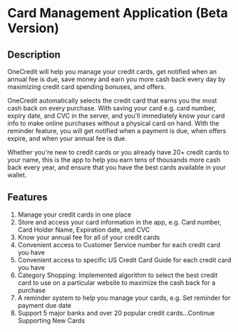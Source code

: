 # Card Management Application (Beta Version)
## Description
OneCredit will help you manage your credit cards, get notified when an annual fee is due, save money and earn you more cash back every day by maximizing credit card spending bonuses, and offers.

OneCredit automatically selects the credit card that earns you the most cash back on every purchase. With saving your card e.g. card number, expiry date, and CVC in the server, and you'll immediately know your card info to make online purchases without a physical card on hand. With the reminder feature, you will get notified when a payment is due, when offers expire, and when your annual fee is due.

Whether you're new to credit cards or you already have 20+ credit cards to your name, this is the app to help you earn tens of thousands more cash back every year, and ensure that you have the best cards available in your wallet.

## Features
1. Manage your credit cards in one place
2. Store and access your card information in the app, e.g. Card number, Card Holder Name, Expiration date, and CVC
3. Know your annual fee for all of your credit cards
4. Convenient access to Customer Service number for each credit card you have
5. Convenient access to specific US Credit Card Guide for each credit card you have
6. Category Shopping: Implemented algorithm to select the best credit card to use on a particular website to maximize the cash back for a purchase
7. A reminder system to help you manage your cards, e.g. Set reminder for payment due date
8. Support 5 major banks and over 20 popular credit cards...Continue Supporting New Cards
